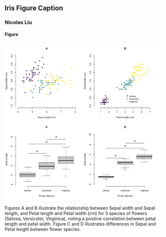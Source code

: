 ## Iris Figure Caption
### Nicolas Liu

#### Figure
![iris figure](./../../week1/code_day3/iris_multi.png) 

Figures A and B illustrate the relationship between Sepal width and Sepal length, and Petal length and Petal width (cm) for 3 species of flowers (Setosa, Versicolor, Virginica), noting a positive correlation between petal length and petal width. Figure C and D illustrates differences in Sepal and Petal length between flower species.
